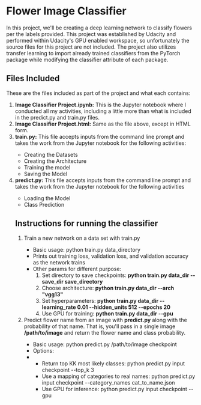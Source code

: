 
<h1>Flower Image Classifier</h1>
In this project, we'll be creating a deep learning network to classify flowers per the labels provided. This project was established by Udacity and performed within Udacity's GPU enabled workspace, so unfortunately the source files for this project are not included. The project also utilizes transfer learning to import already trained classifiers from the PyTorch package while modifying the classifier attribute of each package.


<h2>Files Included</h2>

These are the files included as part of the project and what each contains:
<ol>
<li><b>Image Classifier Project.ipynb:</b> This is the Jupyter notebook where I conducted all my activities, including a little more than what is included in the predict.py and train.py files.</li>

<li><b>Image Classifier Project.html:</b> Same as the file above, except in HTML form.</li>

<li><b>train.py:</b> This file accepts inputs from the command line prompt and takes the work from the Jupyter notebook for the following activities:</li>
<ul>
<li>Creating the Datasets</li>

<li>Creating the Architecture</li>

<li>Training the model</li>

<li>Saving the Model</li>
</ul>

<li><b>predict.py:</b> This file accepts inputs from the command line prompt and takes the work from the Jupyter notebook for the following activities</li>
<ul>
<li>Loading the Model</li>
<li>Class Prediction</li>
</ul>

<h2>Instructions for running the classifier</h2>
 <ol>
   <li>Train a new network on a data set with train.py</li>
 <ul>
   <li>Basic usage: python train.py data_directory</li>
   <li>Prints out training loss, validation loss, and validation accuracy as the network trains</li>
   <li>Other params for different purpose:
     <ol>
       <li>
             Set directory to save checkpoints:  <b>python train.py data_dir --save_dir save_directory</b></li>
            <li>Choose architecture:   <b>python train.py data_dir --arch "vgg13"</b></li>
            <li>Set hyperparameters:   <b>python train.py data_dir --learning_rate 0.01 --hidden_units 512 --epochs 20</b></li>
            <li>Use GPU for training:   <b>python train.py data_dir --gpu</b></li>
 </ul>
  <li>Predict flower name from an image with <b>predict.py</b> along with the probability of that name. That is, you'll pass in a single image <b>/path/to/image</b> and return     the flower name   and class probability.</li>
<ul>
    <li>Basic usage: python predict.py /path/to/image checkpoint</li>
      <li>Options:<li>
 <ul>
          <li>Return top KK most likely classes: python predict.py input checkpoint --top_k 3</li>
          <li>Use a mapping of categories to real names: python predict.py input checkpoint --category_names cat_to_name.json</li>
          <li>Use GPU for inference: python predict.py input checkpoint --gpu</li>
  </ul>
  </ul>
